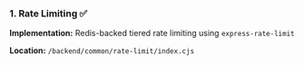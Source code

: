 ### 1. Rate Limiting ✅

**Implementation:** Redis-backed tiered rate limiting using `express-rate-limit`

**Location:** `/backend/common/rate-limit/index.cjs`
